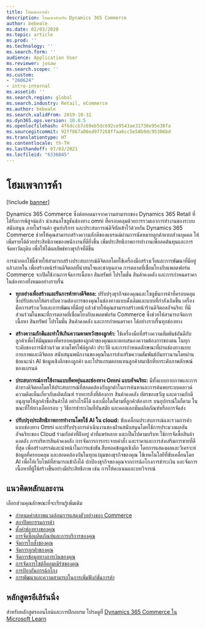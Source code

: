 ```yaml
---
title: โฮมเพจการค้า
description: โฮมเพจสำหรับ Dynamics 365 Commerce
author: bebeale
ms.date: 02/03/2020
ms.topic: article
ms.prod: ''
ms.technology: ''
ms.search.form: ''
audience: Application User
ms.reviewer: josaw
ms.search.scope: ''
ms.custom:
- "260624"
- intro-internal
ms.assetid: ''
ms.search.region: global
ms.search.industry: Retail, eCommerce
ms.author: bebeale
ms.search.validFrom: 2019-10-31
ms.dyn365.ops.version: 10.0.5
ms.openlocfilehash: 4f6dccb7c69eb5dc692ce9543ae31738e95e38fa
ms.sourcegitcommit: 92ff867a06ed977268ffaa6cc5e58b9dc95306bd
ms.translationtype: HT
ms.contentlocale: th-TH
ms.lasthandoff: 07/03/2021
ms.locfileid: "6336845"
---
```

# <a name="commerce-home-page"></a>โฮมเพจการค้า

[!include [banner](includes/banner.md)]

Dynamics 365 Commerce ซึ่งต่อยอดมาจากความสามารถของ Dynamics 365 Retail ที่ได้รับการพิสูจน์แล้ว นำเสนอโซลูชันช่องทาง omni ที่ครอบคลุมด้วยการรวมเอาการทำงานของระบบสนับสนุน ภายในร้านค้า ศูนย์บริการ และประสบการณ์ดิจิทัลเข้าไว้ด้วยกัน Dynamics 365 Commerce ช่วยให้คุณสามารถสร้างความภักดีของแบรนด์ผ่านการนัดหมายลูกค้าแบบส่วนบุคคล ให้เพิ่มรายได้ด้วยประสิทธิภาพของพนักงานที่ดียิ่งขึ้น เพิ่มประสิทธิภาพการทำงานเพื่อลดต้นทุนและการจัดหาวัตถุดิบ เพื่อให้ได้ผลลัพธ์ทางธุรกิจที่ดีขึ้น

การนำออกใช้นี้ช่วยให้สามารถสร้างประสบการณ์ดิจิตอลโดยใช้เครื่องมือสร้างเว็บและการพัฒนาที่มีอยู่แล้วภายใน เพื่อสร้างหน้าร้านดิจิตอลที่น่าสนใจและชาญฉลาด การตลาดที่เชื่อมโยงกับแพลตฟอร์ม Commerce จะเปิดใช้งานการจัดการเนื้อหา สินทรัพย์ โปรโมชั่น สินค้าคงคลัง และการกำหนดราคา ในช่องทางทั้งหมดอย่างราบรื่น

- **ทุกอย่างเพื่อสร้างและรันการค้าทางดิจิตอล:** ปรับปรุงธุรกิจของคุณและโซลูชันการค้าที่ครอบคลุมซึ่งปรับสเกลให้ตรงกับความต้องการของคุณในช่องทางแบบดั้งเดิมและแบบที่กำลังเกิดขึ้น เครื่องมือการสร้างเว็บและการพัฒนาที่มีอยู่ แล้วช่วยให้คุณสามารถสร้างหน้าร้านดิจิตอลอัจฉริยะ ที่มีส่วนร่วมในขณะที่การตลาดที่เชื่อมโยงกับแพลตฟอร์ม Commerce ซึ่งช่วยให้สามารถจัดการเนื้อหา สินทรัพย์ โปรโมชั่น สินค้าคงคลัง และการกำหนดราคา ได้อย่างราบรื่นทุกช่องทาง

- **สร้างความภักดีและทำให้เกินความคาดหวังของลูกค้า:** ใช้เครื่องมือที่สร้างความสัมพันธ์อันดีกับลูกค้าเพื่อให้มีมุมมองที่ครอบคลุมของลูกค้าของคุณและตอบสนองความต้องการของตน ในทุกระดับของการมีส่วนร่วม ตามโพรไฟล์ลูกค้า ประวัติ และการกำหนดลักษณะที่ผ่านช่องทางแบบกายภาพและดิจิตอล สนับสนุนพนักงานของคุณในการส่งเสริมความสัมพันธ์อันยาวนานโดยผ่านข้อแนะนำ AI ข้อมูลเชิงลึกของลูกค้า และโปรแกรมตอบแทนลูกค้าสมาชิกที่ยกระดับภาพลักษณ์ของแบรนด์

- **ประสบการณ์การใช้งานแบบยืดหยุ่นและช่องทาง Omni แบบอัจฉริยะ:** มีทั้งแบบกายภาพและการค้าทางดิจิตอลโดยให้ประสบการณ์ที่สอดคล้องกับลูกค้าในการค้นหาและการค้นพบระบบคลาวด์ ความคิดเห็นเกี่ยวกับผลิตภัณฑ์ รายการสิ่งที่ต้องการ สินค้าคงคลัง บัตรของขวัญ และความภักดี อนุญาตให้ลูกค้าซื้อสินค้าได้ อย่างไรด็ได้ และเมื่อใดก็ตามที่ลูกค้าต้องการ บนอุปกรณ์ใดก็ตาม ในขณะที่ให้ทางเลือกรอบ ๆ วิธีการชำระเงินที่ทันสมัย และคอลเลกชันผลิตภัณฑ์หรือการจัดส่ง

- **ปรับปรุงประสิทธิภาพการทำงานโดยใช้ AI ใน cloud:** ขับเคลื่อนประสบการณ์และรวมการค้าแบบช่องทาง Omni และปรับปรุงการดำเนินงานของฝ่านสนับสนุนโดยใช้การประมวลผลอันอัจฉริยะของ Cloud ร่วมกับค่าที่ฝังอยู่ ค่าที่แพร่หลาย และเป็นไปตามบริบท ใช้การจัดซื้อสินค้าคงคลัง การบริหารสินค้าคงคลัง การจัดการการกระจายคำสั่ง และราคาและการส่งเสริมการขายที่ดีที่สุด เพื่อสร้างสรรค์และนำหน้าในการแข่งขัน สืบทอดข้อมูลเชิงลึก โดยการแสดงผลและวิเคราะห์ข้อมูลที่ครอบคลุม และสอดคล้องกันในทุกแง่มุมของธุรกิจของคุณ ใช้เทคโนโลยีที่ขับเคลื่อนโดย AI เพื่อให้เว็บไซต์ที่สามารถเข้าถึงได้ ปกป้องธุรกิจของคุณจากการฉ้อโกงการชำระเงิน และจัดการเนื้อหาที่ผู้ใช้สร้างขึ้นอย่างมีประสิทธิภาพ เช่น การให้คะแนนและบทวิจารณ์

## <a name="core-concepts-and-tasks"></a>แนวคิดหลักและงาน

เลือกส่วนคุณลักษณะที่จะเรียนรู้เพิ่มเติม

- [กำหนดค่าสภาพแวดล้อมการแสดงตัวอย่างของ Commerce](provisioning-guide.md)
- [สถาปัตยกรรมการค้า](./commerce-architecture.md)
- [ตั้งค่าช่องทางของคุณ](channels-overview.md)
- [การจัดซื้อผลิตภัณฑ์และการบริการของคุณ](set-up-retail-products.md)
- [จัดการใบสั่งของคุณ](Order-fulfillment-overview.md)
- [จัดการลูกค้าของคุณ](set-up-customer-loyalty-program.md)
- [จัดการข้อมูลทางการเงินของคุณ](retail-statements.md)
- [การจัดการไซต์อีคอมเมิร์ซของคุณ](online-store-overview.md)
- [การป้องกันการฉ้อโกง](dev-itpro/DFP.md)
- [การพัฒนาและความสามารถในการเพิ่มฟังก์ชันการค้า](dev-itpro/dev-retail-home-page.md)

## <a name="elearning-courses"></a>หลักสูตรอีเลิร์นนิ่ง

สำหรับหลักสูตรออนไลน์และการฝึกอบรม โปรดดูที่ [Dynamics 365 Commerce ใน Microsoft Learn](https://docs.microsoft.com/learn/browse/?expanded=dynamics-365&products=dynamics-commerce&resource_type=learning%20path)
